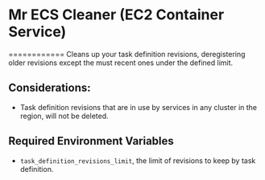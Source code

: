 # Mr ECS Cleaner (EC2 Container Service)
============
Cleans up your task definition revisions, deregistering older revisions except the must recent ones under the defined limit.

## Considerations:
* Task definition revisions that are in use by services in any cluster in the region, will not be deleted.

## Required Environment Variables
* `task_definition_revisions_limit`, the limit of revisions to keep by task definition.